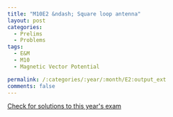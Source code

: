 ```yaml
---
title: "M10E2 &ndash; Square loop antenna"
layout: post
categories:
  - Prelims
  - Problems
tags:
  - E&M
  - M10
  - Magnetic Vector Potential

permalink: /:categories/:year/:month/E2:output_ext
comments: false
---
```

<object data="2010M2E.pdf" type="application/pdf" width="100%" height="500"></object>
<div class="message"><a href='https://princetonprelim.com/prelim/25/'>Check for solutions to this year's exam</a></div>
